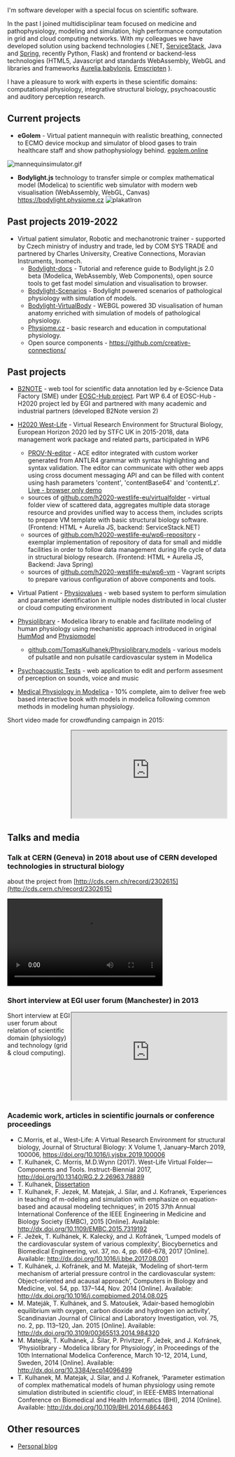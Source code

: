 I'm software developer with a special focus on scientific software. 

In the past I joined multidisciplinar team focused on medicine and pathophysiology, modeling and simulation, high performance computation in grid and cloud computing networks. With my colleagues we have developed solution using backend technologies (.NET, [ServiceStack](https://github.com/ServiceStack/ServiceStack), Java and [Spring](https://spring.io/), recently Python, Flask) and frontend  or backend-less technologies (HTML5, Javascript and standards WebAssembly, WebGL and libraries and frameworks [Aurelia](https://aurelia.io),[babylonjs](https://www.babylonjs.com/), [Emscripten](https://emscripten.org/) ). 

I have a pleasure to work with experts in these scientific domains: computational physiology, integrative structural biology, psychoacoustic and auditory perception research.

## Current projects
 * **eGolem** - Virtual patient mannequin with realistic breathing, connected to ECMO device mockup and simulator of blood gases to train healthcare staff and show pathophysiology behind. [egolem.online](https://egolem.online)

 ![mannequinsimulator.gif](mannequinsimulator.gif)
 
 * **Bodylight.js** technology to transfer simple or complex mathematical model (Modelica) to scientific web simulator with modern web visualisation (WebAssembly, WebGL, Canvas) https://bodylight.physiome.cz
 ![plakatIron](plakatIron.gif)
 
## Past projects 2019-2022
* Virtual patient simulator, Robotic and mechanotronic trainer - supported by Czech ministry of industry and trade, led by COM SYS TRADE and partnered by Charles University, Creative Connections, Moravian Instruments, Inomech.
  * [Bodylight-docs](https://bodylight.physiome.cz/Bodylight-docs/) - Tutorial and reference guide to Bodylight.js 2.0 beta (Modelica, WebAssembly, Web Components), open source tools to get fast model simulation and visualisation to browser.
  * [Bodylight-Scenarios](https://bodylight.physiome.cz/Bodylight-Scenarios/) - Bodylight powered scenarios of pathological physiology with simulation of models.
  * [Bodylight-VirtualBody](https://bodylight.physiome.cz/Bodylight-VirtualBody/) - WEBGL powered 3D visualisation of human anatomy enriched with simulation of models of pathological physiology.
  * [Physiome.cz](http://www.physiome.cz/en/) - basic research and education in computational physiology.
  * Open source components - https://github.com/creative-connections/
## Past projects
* [B2NOTE](https://github.com/EUDAT-B2NOTE/b2note) - web tool for scientific data annotation led by e-Science Data Factory (SME) under [EOSC-Hub project](https://www.eosc-hub.eu/). Part WP 6.4 of EOSC-Hub - H2020 project led by EGI and partnered with many academic and industrial partners (developed B2Note version 2)
* [H2020 West-Life](https://www.west-life.eu) - Virtual Research Environment for Structural Biology, European Horizon 2020 led by STFC UK in 2015-2018, data management work package and related parts, participated in WP6
  * [PROV-N-editor](https://github.com/TomasKulhanek/prov-n-editor) - ACE editor integrated with custom worker generated from ANTLR4 grammar with syntax highlighting and syntax validation. The editor can communicate with other web apps using cross document messaging API and can be filled with content using hash parameters 'content', 'contentBase64' and 'contentLz'. [Live - browser only demo](https://h2020-westlife-eu.github.io/prov-n-editor/)
  * sources of [github.com/h2020-westlife-eu/virtualfolder](https://github.com/h2020-westlife-eu/virtualfolder) - virtual folder view of scattered data, aggregates multiple data storage resource and provides unified way to access them, includes scripts to prepare VM template with basic structural biology software. (Frontend: HTML + Aurelia JS, backend: ServiceStack.NET)
  * sources of [github.com/h2020-westlife-eu/wp6-repository](https://github.com/h2020-westlife-eu/wp6-repository) - exemplar implementation of repository of data for small and middle facilities in order to follow data management during life cycle of data in structural biology research. (Frontend: HTML + Aurelia JS, Backend: Java Spring)
  * sources of [github.com/h2020-westlife-eu/wp6-vm](https://github.com/h2020-westlife-eu/wp6-vm) - Vagrant scripts to prepare various configuration of above components and tools.   

* Virtual Patient - [Physiovalues](http://www.physiovalues.tk) - web based system to perform simulation and parameter identification in multiple nodes distributed in local cluster or cloud computing environment   
* [Physiolibrary](http://www.physiolibrary.org) - Modelica library to enable and facilitate modeling of human physiology using mechanistic approach introduced in original [HumMod](http://www.hummod.org) and [Physiomodel](http://www.physiomodel.org) 
   - [github.com/TomasKulhanek/Physiolibrary.models](https://github.com/TomasKulhanek/Physiolibrary.models) - various models of pulsatile and non pulsatile cardiovascular system in Modelica 
* [Psychoacoustic Tests](http://physiome.lf1.cuni.cz/psychoacoustictest/) - web application to edit and perform assesment of perception on sounds, voice and music

- [Medical Physiology in Modelica](http://book.physiovalues.tk) - 10% complete, aim to deliver free web based interactive book with models in modelica following common methods in modeling human physiology.

Short video made for crowdfunding campaign in 2015:

<iframe width="355" height="200"  style="float:right"
src="https://www.youtube.com/embed/bQP--AXRJ-Q">
</iframe> 

<div style="clear:both"></div>


## Talks and media

### Talk at CERN (Geneva) in 2018 about use of CERN developed technologies in structural biology

about the project from [http://cds.cern.ch/record/2302615](http://cds.cern.ch/record/2302615)

<video width="355" height="200" controls>
  <source src="https://mediastream.cern.ch/MediaArchive/Video/Public/WebLectures/2018/608592c27/608592c27_desktop_camera_480p_1000.mp4" type="video/mp4"  style="float:right">
Your browser does not support the video tag.
</video> 

<div style="clear:both"></div>

### Short interview at EGI user forum (Manchester) in 2013

<iframe width="355" height="200"  style="float:right"
src="https://www.youtube.com/embed/hRlFrwQiN3o">
</iframe> 

Short interview at EGI user forum about relation of scientific domain (physiology) and technology (grid & cloud computing).

<div style="clear:both"></div>

### Academic work, articles in scientific journals or conference proceedings
- C.Morris, et al., West-Life: A Virtual Research Environment for structural biology, Journal of Structural Biology: X
Volume 1, January–March 2019, 100006, https://doi.org/10.1016/j.yjsbx.2019.100006 
- T. Kulhanek, C. Morris, M.D.Wynn (2017). West-Life Virtual Folder—Components and Tools. Instruct-Biennial 2017, http://doi.org/10.13140/RG.2.2.26963.78889
- T. Kulhanek, [Dissertation](https://github.com/TomasKulhanek/Dissertation/raw/master/thesis.pdf)
- T. Kulhanek, F. Jezek, M. Matejak, J. Silar, and J. Kofranek, ‘Experiences in teaching of m-odeling and simulation with emphasize on equation-based and acausal modeling techniques’, in 2015 37th Annual International Conference of the IEEE Engineering in Medicine and Biology Society (EMBC), 2015 [Online]. Available: http://dx.doi.org/10.1109/EMBC.2015.7319192 
- F. Ježek, T. Kulhánek, K. Kalecký, and J. Kofránek, ‘Lumped models of the cardiovascular system of various complexity’, Biocybernetics and Biomedical Engineering, vol. 37, no. 4, pp. 666–678, 2017 [Online]. Available: http://dx.doi.org/10.1016/j.bbe.2017.08.001 
- T. Kulhánek, J. Kofránek, and M. Mateják, ‘Modeling of short-term mechanism of arterial pressure control in the cardiovascular system: Object-oriented and acausal approach’, Computers in Biology and Medicine, vol. 54, pp. 137–144, Nov. 2014 [Online]. Available: http://dx.doi.org/10.1016/j.compbiomed.2014.08.025
- M. Mateják, T. Kulhánek, and S. Matoušek, ‘Adair-based hemoglobin equilibrium with oxygen, carbon dioxide and hydrogen ion activity’, Scandinavian Journal of Clinical and Laboratory Investigation, vol. 75, no. 2, pp. 113–120, Jan. 2015 [Online]. Available: http://dx.doi.org/10.3109/00365513.2014.984320 
- M. Mateják, T. Kulhánek, J. Šilar, P. Privitzer, F. Ježek, and J. Kofránek, ‘Physiolibrary - Modelica library for Physiology’, in Proceedings of the 10th International Modelica Conference, March 10-12, 2014, Lund, Sweden, 2014 [Online]. Available: http://dx.doi.org/10.3384/ecp14096499 
- T. Kulhanek, M. Matejak, J. Silar, and J. Kofranek, ‘Parameter estimation of complex mathematical models of human physiology using remote simulation distributed in scientific cloud’, in IEEE-EMBS International Conference on Biomedical and Health Informatics (BHI), 2014 [Online]. Available: http://dx.doi.org/10.1109/BHI.2014.6864463 

## Other resources
- [Personal blog](https://tomaskulhanek.github.io/blog)
